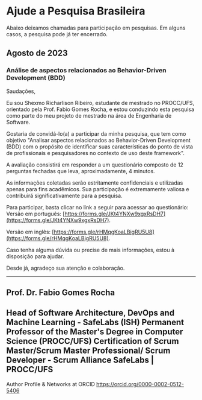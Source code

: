 # Ajude a Pesquisa Brasileira

Abaixo deixamos chamadas para participação em pesquisas. Em alguns casos, a pesquisa pode já ter encerrado.

## Agosto de 2023


### Análise de aspectos relacionados ao Behavior-Driven Development (BDD)

Saudações,


Eu sou Shexmo Richarlison Ribeiro, estudante de mestrado no PROCC/UFS, orientado pela Prof. Fabio Gomes Rocha, e estou conduzindo esta pesquisa como parte do meu projeto de mestrado na área de Engenharia de Software.


Gostaria de convidá-lo(a) a participar da minha pesquisa, que tem como objetivo "Analisar aspectos relacionados ao Behavior-Driven Development (BDD) com o propósito de identificar suas características do ponto de vista de profissionais e pesquisadores no contexto de uso deste framework".


A avaliação consistirá em responder a um questionário composto de 12 perguntas fechadas que leva, aproximadamente, 4 minutos.


As informações coletadas serão estritamente confidenciais e utilizadas apenas para fins acadêmicos. Sua participação é extremamente valiosa e contribuirá significativamente para a pesquisa.


Para participar, basta clicar no link a seguir para acessar ao questionário: Versão em português: [https://forms.gle/JKt4YNXw9xgxRsDH7](https://forms.gle/JKt4YNXw9xgxRsDH7). 

Versão em inglês: [https://forms.gle/rHMqgKoaLBigRU5U8](https://forms.gle/rHMqgKoaLBigRU5U8).


Caso tenha alguma dúvida ou precise de mais informações, estou à disposição para ajudar.


Desde já, agradeço sua atenção e colaboração.

-------------------
Prof. Dr. Fabio Gomes Rocha
--------------------------------------------------
Head of Software Architecture, DevOps and Machine Learning - SafeLabs (ISH)
Permanent Professor of the Master's Degree in Computer Science (PROCC/UFS)
Certification of Scrum Master/Scrum Master Professional/ Scrum Developer - Scrum Alliance
SafeLabs | PROCC/UFS
--------------------------------------------------
Author Profile & Networks at ORCID 
https://orcid.org/0000-0002-0512-5406
